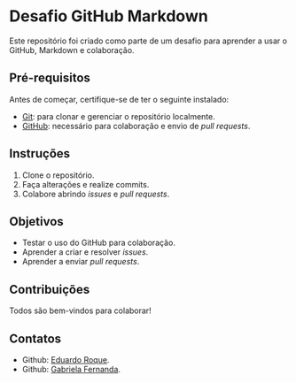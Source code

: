 # Desafio GitHub Markdown

Este repositório foi criado como parte de um desafio para aprender a usar o GitHub, Markdown e colaboração.

## Pré-requisitos

Antes de começar, certifique-se de ter o seguinte instalado:
- [Git](https://git-scm.com/): para clonar e gerenciar o repositório localmente.
- [GitHub](https://github.com/): necessário para colaboração e envio de _pull requests_.


## Instruções

1. Clone o repositório.
2. Faça alterações e realize commits.
3. Colabore abrindo _issues_ e _pull requests_.

## Objetivos

- Testar o uso do GitHub para colaboração.
- Aprender a criar e resolver _issues_.
- Aprender a enviar _pull requests_.

## Contribuições

Todos são bem-vindos para colaborar!

## Contatos
- Github: [Eduardo Roque](https://github.com/rockyedu).
- Github: [Gabriela Fernanda](https://github.com/gabriela-fernanda).
